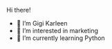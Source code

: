 Hi there!

- 👋 I’m Gigi Karleen
- 👀 I’m interested in marketing
- 🌱 I’m currently learning Python

<!---
Karlenine/Karlenine is a ✨ special ✨ repository because its `README.md` (this file) appears on your GitHub profile.
You can click the Preview link to take a look at your changes.
--->
